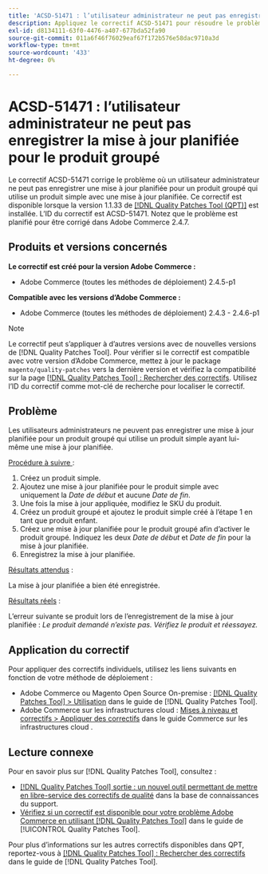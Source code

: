```yaml
---
title: 'ACSD-51471 : l’utilisateur administrateur ne peut pas enregistrer la mise à jour planifiée pour le produit groupé'
description: Appliquez le correctif ACSD-51471 pour résoudre le problème d’Adobe Commerce où un utilisateur administrateur ne peut pas enregistrer une mise à jour planifiée pour un produit groupé qui utilise un produit simple avec une mise à jour planifiée.
exl-id: d8134111-63f0-4476-a407-677bda52fa90
source-git-commit: 011a6f46f76029eaf67f172b576e58dac9710a3d
workflow-type: tm+mt
source-wordcount: '433'
ht-degree: 0%

---
```


# ACSD-51471 : l’utilisateur administrateur ne peut pas enregistrer la mise à jour planifiée pour le produit groupé

Le correctif ACSD-51471 corrige le problème où un utilisateur administrateur ne peut pas enregistrer une mise à jour planifiée pour un produit groupé qui utilise un produit simple avec une mise à jour planifiée. Ce correctif est disponible lorsque la version 1.1.33 de [[!DNL Quality Patches Tool (QPT)]](https://experienceleague.adobe.com/en/docs/commerce-operations/tools/quality-patches-tool/quality-patches-tool-to-self-serve-quality-patches) est installée. L’ID du correctif est ACSD-51471. Notez que le problème est planifié pour être corrigé dans Adobe Commerce 2.4.7.

## Produits et versions concernés

**Le correctif est créé pour la version Adobe Commerce :**

* Adobe Commerce (toutes les méthodes de déploiement) 2.4.5-p1

**Compatible avec les versions d’Adobe Commerce :**

* Adobe Commerce (toutes les méthodes de déploiement) 2.4.3 - 2.4.6-p1

>[!NOTE]
>
>Le correctif peut s’appliquer à d’autres versions avec de nouvelles versions de [!DNL Quality Patches Tool]. Pour vérifier si le correctif est compatible avec votre version d’Adobe Commerce, mettez à jour le package `magento/quality-patches` vers la dernière version et vérifiez la compatibilité sur la page [[!DNL Quality Patches Tool] : Rechercher des correctifs](https://experienceleague.adobe.com/tools/commerce-quality-patches/index.html). Utilisez l’ID du correctif comme mot-clé de recherche pour localiser le correctif.

## Problème

Les utilisateurs administrateurs ne peuvent pas enregistrer une mise à jour planifiée pour un produit groupé qui utilise un produit simple ayant lui-même une mise à jour planifiée.

<u>Procédure à suivre </u> :

1. Créez un produit simple.
1. Ajoutez une mise à jour planifiée pour le produit simple avec uniquement la *Date de début* et aucune *Date de fin*.
1. Une fois la mise à jour appliquée, modifiez le SKU du produit.
1. Créez un produit groupé et ajoutez le produit simple créé à l’étape 1 en tant que produit enfant.
1. Créez une mise à jour planifiée pour le produit groupé afin d’activer le produit groupé. Indiquez les deux *Date de début* et *Date de fin* pour la mise à jour planifiée.
1. Enregistrez la mise à jour planifiée.

<u>Résultats attendus</u> :

La mise à jour planifiée a bien été enregistrée.

<u>Résultats réels</u> :

L’erreur suivante se produit lors de l’enregistrement de la mise à jour planifiée : *Le produit demandé n’existe pas. Vérifiez le produit et réessayez.*

## Application du correctif

Pour appliquer des correctifs individuels, utilisez les liens suivants en fonction de votre méthode de déploiement :

* Adobe Commerce ou Magento Open Source On-premise : [[!DNL Quality Patches Tool] > Utilisation](/help/tools/quality-patches-tool/usage.md) dans le guide de [!DNL Quality Patches Tool].
* Adobe Commerce sur les infrastructures cloud : [Mises à niveau et correctifs > Appliquer des correctifs](https://experienceleague.adobe.com/docs/commerce-cloud-service/user-guide/develop/upgrade/apply-patches.html) dans le guide Commerce sur les infrastructures cloud .

## Lecture connexe

Pour en savoir plus sur [!DNL Quality Patches Tool], consultez :

* [[!DNL Quality Patches Tool] sortie : un nouvel outil permettant de mettre en libre-service des correctifs de qualité](https://experienceleague.adobe.com/en/docs/commerce-operations/tools/quality-patches-tool/quality-patches-tool-to-self-serve-quality-patches) dans la base de connaissances du support.
* [Vérifiez si un correctif est disponible pour votre problème Adobe Commerce en utilisant [!DNL Quality Patches Tool]](/help/tools/quality-patches-tool/patches-available-in-qpt/check-patch-for-magento-issue-with-magento-quality-patches.md) dans le guide de [!UICONTROL Quality Patches Tool].


Pour plus d’informations sur les autres correctifs disponibles dans QPT, reportez-vous à [[!DNL Quality Patches Tool] : Rechercher des correctifs](https://experienceleague.adobe.com/tools/commerce-quality-patches/index.html) dans le guide de [!DNL Quality Patches Tool].
